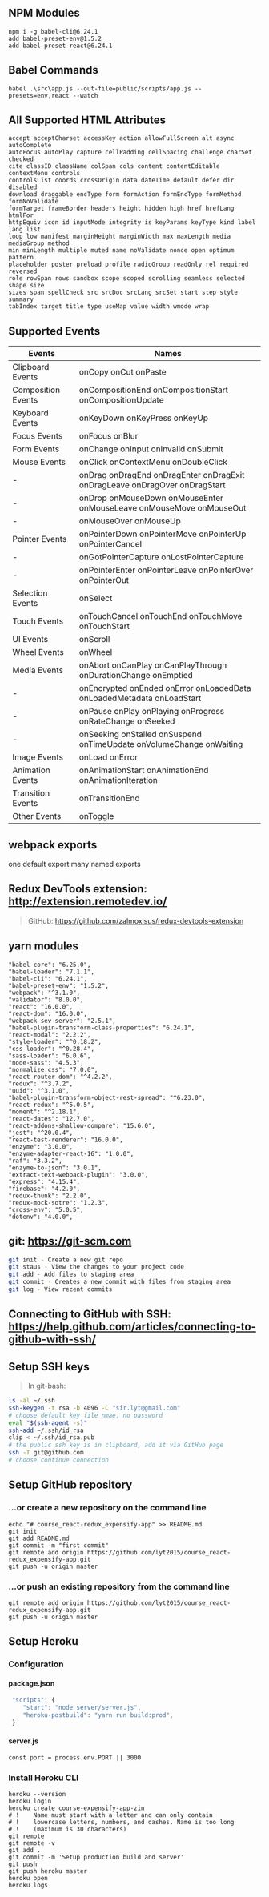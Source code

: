 ## NPM Modules

```terminla
npm i -g babel-cli@6.24.1
add babel-preset-env@1.5.2
add babel-preset-react@6.24.1
```

## Babel Commands

```terminal
babel .\src\app.js --out-file=public/scripts/app.js --presets=env,react --watch
```

## All Supported HTML Attributes

```
accept acceptCharset accessKey action allowFullScreen alt async autoComplete
autoFocus autoPlay capture cellPadding cellSpacing challenge charSet checked
cite classID className colSpan cols content contentEditable contextMenu controls
controlsList coords crossOrigin data dateTime default defer dir disabled
download draggable encType form formAction formEncType formMethod formNoValidate
formTarget frameBorder headers height hidden high href hrefLang htmlFor
httpEquiv icon id inputMode integrity is keyParams keyType kind label lang list
loop low manifest marginHeight marginWidth max maxLength media mediaGroup method
min minLength multiple muted name noValidate nonce open optimum pattern
placeholder poster preload profile radioGroup readOnly rel required reversed
role rowSpan rows sandbox scope scoped scrolling seamless selected shape size
sizes span spellCheck src srcDoc srcLang srcSet start step style summary
tabIndex target title type useMap value width wmode wrap
```

## Supported Events

| Events             | Names                                                                      |
| ------------------ | -------------------------------------------------------------------------- |
| Clipboard Events   | onCopy onCut onPaste                                                       |
| Composition Events | onCompositionEnd onCompositionStart onCompositionUpdate                    |
| Keyboard Events    | onKeyDown onKeyPress onKeyUp                                               |
| Focus Events       | onFocus onBlur                                                             |
| Form Events        | onChange onInput onInvalid onSubmit                                        |
| Mouse Events       | onClick onContextMenu onDoubleClick                                        |
| -                  | onDrag onDragEnd onDragEnter onDragExit onDragLeave onDragOver onDragStart |
| -                  | onDrop onMouseDown onMouseEnter onMouseLeave onMouseMove onMouseOut        |
| -                  | onMouseOver onMouseUp                                                      |
| Pointer Events     | onPointerDown onPointerMove onPointerUp onPointerCancel                    |
| -                  | onGotPointerCapture onLostPointerCapture                                   |
| -                  | onPointerEnter onPointerLeave onPointerOver onPointerOut                   |
| Selection Events   | onSelect                                                                   |
| Touch Events       | onTouchCancel onTouchEnd onTouchMove onTouchStart                          |
| UI Events          | onScroll                                                                   |
| Wheel Events       | onWheel                                                                    |
| Media Events       | onAbort onCanPlay onCanPlayThrough onDurationChange onEmptied              |
| -                  | onEncrypted onEnded onError onLoadedData onLoadedMetadata onLoadStart      |
| -                  | onPause onPlay onPlaying onProgress onRateChange onSeeked                  |
| -                  | onSeeking onStalled onSuspend onTimeUpdate onVolumeChange onWaiting        |
| Image Events       | onLoad onError                                                             |
| Animation Events   | onAnimationStart onAnimationEnd onAnimationIteration                       |
| Transition Events  | onTransitionEnd                                                            |
| Other Events       | onToggle                                                                   |

## webpack exports

one default export
many named exports

## Redux DevTools extension: http://extension.remotedev.io/
> GitHub: https://github.com/zalmoxisus/redux-devtools-extension

## yarn modules

```
"babel-core": "6.25.0",
"babel-loader": "7.1.1",
"babel-cli": "6.24.1",
"babel-preset-env": "1.5.2",
"webpack": "^3.1.0",
"validator": "8.0.0",
"react": "16.0.0",
"react-dom": "16.0.0",
"webpack-sev-server": "2.5.1",
"babel-plugin-transform-class-properties": "6.24.1",
"react-modal": "2.2.2",
"style-loader": "^0.18.2",
"css-loader": "^0.28.4",
"sass-loader": "6.0.6",
"node-sass": "4.5.3",
"normalize.css": "7.0.0",
"react-router-dom": "^4.2.2",
"redux": "^3.7.2",
"uuid": "^3.1.0",
"babel-plugin-transform-object-rest-spread": "^6.23.0",
"react-redux": "^5.0.5",
"moment": "^2.18.1",
"react-dates": "12.7.0",
"react-addons-shallow-compare": "15.6.0",
"jest": "^20.0.4",
"react-test-renderer": "16.0.0",
"enzyme": "3.0.0",
"enzyme-adapter-react-16": "1.0.0",
"raf": "3.3.2",
"enzyme-to-json": "3.0.1",
"extract-text-webpack-plugin": "3.0.0",
"express": "4.15.4",
"firebase": "4.2.0",
"redux-thunk": "2.2.0",
"redux-mock-sotre": "1.2.3",
"cross-env": "5.0.5",
"dotenv": "4.0.0",
```

## git: https://git-scm.com
```bash
git init - Create a new git repo
git staus - View the changes to your project code
git add - Add files to staging area
git commit - Creates a new commit with files from staging area
git log - View recent commits
```

## Connecting to GitHub with SSH: https://help.github.com/articles/connecting-to-github-with-ssh/

## Setup SSH keys
> In git-bash:
```bash
ls -al ~/.ssh
ssh-keygen -t rsa -b 4096 -C "sir.lyt@gmail.com"
# choose default key file nmae, no password
eval "$(ssh-agent -s)"
ssh-add ~/.ssh/id_rsa
clip < ~/.ssh/id_rsa.pub
# the public ssh key is in clipboard, add it via GitHub page
ssh -T git@github.com
# choose continue connection
```

## Setup GitHub repository

### …or create a new repository on the command line
```
echo "# course_react-redux_expensify-app" >> README.md
git init
git add README.md
git commit -m "first commit"
git remote add origin https://github.com/lyt2015/course_react-redux_expensify-app.git
git push -u origin master
```

### …or push an existing repository from the command line
```
git remote add origin https://github.com/lyt2015/course_react-redux_expensify-app.git
git push -u origin master
```

## Setup Heroku
### Configuration
#### package.json
```js
 "scripts": {
    "start": "node server/server.js",
    "heroku-postbuild": "yarn run build:prod",
 }
```
#### server.js
`const port = process.env.PORT || 3000`

### Install Heroku CLI
```shell
heroku --version
heroku login
heroku create course-expensify-app-zin
# !    Name must start with a letter and can only contain
# !    lowercase letters, numbers, and dashes. Name is too long
# !    (maximum is 30 characters)
git remote
git remote -v
git add .
git commit -m 'Setup production build and server'
git push
git push heroku master
heroku open
heroku logs
```
